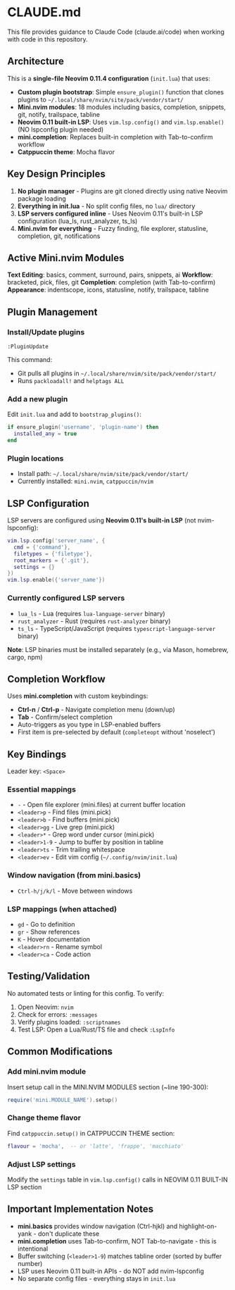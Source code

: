 # CLAUDE.md

This file provides guidance to Claude Code (claude.ai/code) when working with code in this repository.

## Architecture

This is a **single-file Neovim 0.11.4 configuration** (`init.lua`) that uses:
- **Custom plugin bootstrap**: Simple `ensure_plugin()` function that clones plugins to `~/.local/share/nvim/site/pack/vendor/start/`
- **Mini.nvim modules**: 18 modules including basics, completion, snippets, git, notify, trailspace, tabline
- **Neovim 0.11 built-in LSP**: Uses `vim.lsp.config()` and `vim.lsp.enable()` (NO lspconfig plugin needed)
- **mini.completion**: Replaces built-in completion with Tab-to-confirm workflow
- **Catppuccin theme**: Mocha flavor

## Key Design Principles

1. **No plugin manager** - Plugins are git cloned directly using native Neovim package loading
2. **Everything in init.lua** - No split config files, no `lua/` directory
3. **LSP servers configured inline** - Uses Neovim 0.11's built-in LSP configuration (lua_ls, rust_analyzer, ts_ls)
4. **Mini.nvim for everything** - Fuzzy finding, file explorer, statusline, completion, git, notifications

## Active Mini.nvim Modules

**Text Editing**: basics, comment, surround, pairs, snippets, ai
**Workflow**: bracketed, pick, files, git
**Completion**: completion (with Tab-to-confirm)
**Appearance**: indentscope, icons, statusline, notify, trailspace, tabline

## Plugin Management

### Install/Update plugins
```vim
:PluginUpdate
```

This command:
- Git pulls all plugins in `~/.local/share/nvim/site/pack/vendor/start/`
- Runs `packloadall!` and `helptags ALL`

### Add a new plugin
Edit `init.lua` and add to `bootstrap_plugins()`:
```lua
if ensure_plugin('username', 'plugin-name') then
  installed_any = true
end
```

### Plugin locations
- Install path: `~/.local/share/nvim/site/pack/vendor/start/`
- Currently installed: `mini.nvim`, `catppuccin/nvim`

## LSP Configuration

LSP servers are configured using **Neovim 0.11's built-in LSP** (not nvim-lspconfig):

```lua
vim.lsp.config('server_name', {
  cmd = {'command'},
  filetypes = {'filetype'},
  root_markers = {'.git'},
  settings = {}
})
vim.lsp.enable({'server_name'})
```

### Currently configured LSP servers
- `lua_ls` - Lua (requires `lua-language-server` binary)
- `rust_analyzer` - Rust (requires `rust-analyzer` binary)
- `ts_ls` - TypeScript/JavaScript (requires `typescript-language-server` binary)

**Note**: LSP binaries must be installed separately (e.g., via Mason, homebrew, cargo, npm)

## Completion Workflow

Uses **mini.completion** with custom keybindings:
- **Ctrl-n** / **Ctrl-p** - Navigate completion menu (down/up)
- **Tab** - Confirm/select completion
- Auto-triggers as you type in LSP-enabled buffers
- First item is pre-selected by default (`completeopt` without 'noselect')

## Key Bindings

Leader key: `<Space>`

### Essential mappings
- `-` - Open file explorer (mini.files) at current buffer location
- `<leader>p` - Find files (mini.pick)
- `<leader>b` - Find buffers (mini.pick)
- `<leader>gg` - Live grep (mini.pick)
- `<leader>*` - Grep word under cursor (mini.pick)
- `<leader>1-9` - Jump to buffer by position in tabline
- `<leader>ts` - Trim trailing whitespace
- `<leader>ev` - Edit vim config (`~/.config/nvim/init.lua`)

### Window navigation (from mini.basics)
- `Ctrl-h/j/k/l` - Move between windows

### LSP mappings (when attached)
- `gd` - Go to definition
- `gr` - Show references
- `K` - Hover documentation
- `<leader>rn` - Rename symbol
- `<leader>ca` - Code action

## Testing/Validation

No automated tests or linting for this config. To verify:
1. Open Neovim: `nvim`
2. Check for errors: `:messages`
3. Verify plugins loaded: `:scriptnames`
4. Test LSP: Open a Lua/Rust/TS file and check `:LspInfo`

## Common Modifications

### Add mini.nvim module
Insert setup call in the MINI.NVIM MODULES section (~line 190-300):
```lua
require('mini.MODULE_NAME').setup()
```

### Change theme flavor
Find `catppuccin.setup()` in CATPPUCCIN THEME section:
```lua
flavour = 'mocha',  -- or 'latte', 'frappe', 'macchiato'
```

### Adjust LSP settings
Modify the `settings` table in `vim.lsp.config()` calls in NEOVIM 0.11 BUILT-IN LSP section

## Important Implementation Notes

- **mini.basics** provides window navigation (Ctrl-hjkl) and highlight-on-yank - don't duplicate these
- **mini.completion** uses Tab-to-confirm, NOT Tab-to-navigate - this is intentional
- Buffer switching (`<leader>1-9`) matches tabline order (sorted by buffer number)
- LSP uses Neovim 0.11 built-in APIs - do NOT add nvim-lspconfig
- No separate config files - everything stays in `init.lua`
